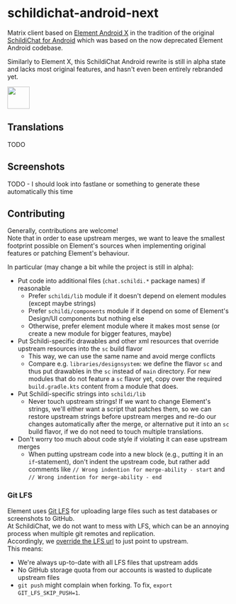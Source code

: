 # schildichat-android-next

Matrix client based on [Element Android X](https://github.com/vector-im/element-x-android)
in the tradition of the original [SchildiChat for Android](https://github.com/SchildiChat/SchildiChat-android)
which was based on the now deprecated Element Android codebase.

Similarly to Element X, this SchildiChat Android rewrite is still in alpha state and lacks most original features,
and hasn't even been entirely rebranded yet.

<a href="https://s2.spiritcroc.de/testing/fdroid/repo/" alt="Get it on F-Droid" target="_blank"><img src="https://fdroid.gitlab.io/artwork/badge/get-it-on.png" height="50"></a>


## Translations

TODO


## Screenshots

TODO - I should look into fastlane or something to generate these automatically this time


## Contributing

Generally, contributions are welcome!  
Note that in order to ease upstream merges, we want to leave the smallest footprint possible on Element's sources
when implementing original features or patching Element's behaviour.

In particular (may change a bit while the project is still in alpha):
- Put code into additional files (`chat.schildi.*` package names) if reasonable
    - Prefer `schildi/lib` module if it doesn't depend on element modules (except maybe strings)
    - Prefer `schildi/components` module if it depend on some of Element's Design/UI components but nothing else
    - Otherwise, prefer element module where it makes most sense (or create a new module for bigger features, maybe)
- Put Schildi-specific drawables and other xml resources that override upstream resources into the `sc` build flavor
    - This way, we can use the same name and avoid merge conflicts
    - Compare e.g. `libraries/designsystem`: we define the flavor `sc` and thus put drawables in the `sc` instead of `main` directory.
      For new modules that do not feature a `sc` flavor yet, copy over the required `build.gradle.kts` content from a module that does.
- Put Schildi-specific strings into `schildi/lib`
    - Never touch upstream strings! If we want to change Element's strings, we'll either want a script that patches them,
      so we can restore upstream strings before upstream merges and re-do our changes automatically after the merge,
      or alternative put it into an `sc` build flavor, if we do not need to touch multiple translations.
- Don't worry too much about code style if violating it can ease upstream merges
    - When putting upstream code into a new block (e.g., putting it in an `if`-statement), don't indent the upstream code, but rather add comments like
        `// Wrong indention for merge-ability - start` and `// Wrong indention for merge-ability - end`


### Git LFS

Element uses [Git LFS](https://git-lfs.com/) for uploading large files such as test databases or screenshots to GitHub.  
At SchildiChat, we do not want to mess with LFS, which can be an annoying process when multiple git remotes and replication.  
Accordingly, we [override the LFS url](https://github.com/SchildiChat/schildichat-android-next/blob/main/.lfsconfig) to just point to upstream.  
This means:
- We're always up-to-date with all LFS files that upstream adds
- No GitHub storage quota from our accounts is wasted to duplicate upstream files
- `git push` might complain when forking. To fix, `export GIT_LFS_SKIP_PUSH=1`.
